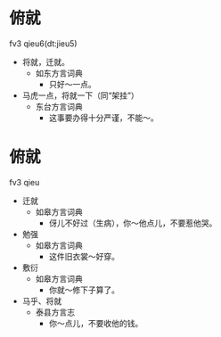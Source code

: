 # 俯就
fv3 qieu6(dt:jieu5)
+ 将就，迁就。
  * 如东方言词典
    - 只好～一点。
+ 马虎一点，将就一下（同“架挂”）
  * 东台方言词典
    - 这事要办得十分严谨，不能～。

# 俯就
fv3 qieu
+ 迁就
  * 如皋方言词典
    - 伢儿不好过（生病），你～他点儿，不要惹他哭。
+ 勉强
  * 如皋方言词典
    - 这件旧衣裳～好穿。
+ 敷衍
  * 如皋方言词典
    - 你就～修下子算了。
+ 马乎、将就
  * 泰县方言志
    - 你～点儿，不要收他的钱。
